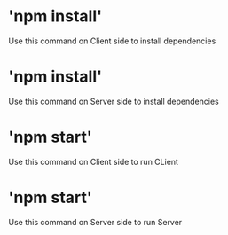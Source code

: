 # 'npm install'
Use this command on Client side to install dependencies
# 'npm install'
Use this command on Server side to install dependencies
# 'npm start'
Use this command on Client side to run CLient
# 'npm start'
Use this command on Server side to run Server

